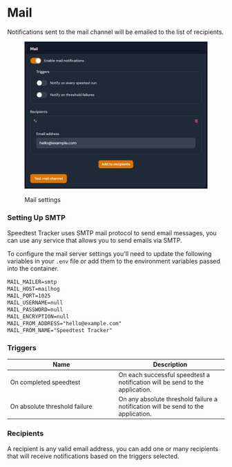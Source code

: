 # Mail

Notifications sent to the mail channel will be emailed to the list of recipients.

<figure><img src="../../.gitbook/assets/mail_notification.png" alt=""><figcaption><p>Mail settings</p></figcaption></figure>

### Setting Up SMTP

Speedtest Tracker uses SMTP mail protocol to send email messages, you can use any service that allows you to send emails via SMTP.&#x20;

To configure the mail server settings you'll need to update the following variables in your `.env` file or add them to the environment variables passed into the container.

```
MAIL_MAILER=smtp
MAIL_HOST=mailhog
MAIL_PORT=1025
MAIL_USERNAME=null
MAIL_PASSWORD=null
MAIL_ENCRYPTION=null
MAIL_FROM_ADDRESS="hello@example.com"
MAIL_FROM_NAME="Speedtest Tracker"
```

### Triggers

<table><thead><tr><th width="237">Name</th><th>Description</th></tr></thead><tbody><tr><td>On completed speedtest</td><td>On each successful speedtest a notification will be send to the application.</td></tr><tr><td>On absolute threshold failure</td><td>On any absolute threshold failure a notification will be send to the application.</td></tr></tbody></table>

### Recipients

A recipient is any valid email address, you can add one or many recipients that will receive notifications based on the triggers selected.
